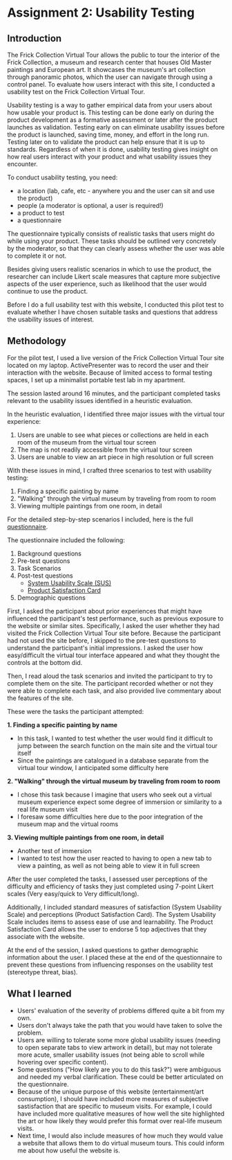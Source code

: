 # Assignment 2: Usability Testing

## Introduction
The Frick Collection Virtual Tour allows the public to tour the interior of the Frick Collection, a museum and research center that houses Old Master paintings and European art. It showcases the museum's art collection through panoramic photos, which the user can navigate through using a control panel. To evaluate how users interact with this site, I conducted a usability test on the Frick Collection Virtual Tour.

Usability testing is a way to gather empirical data from your users about how usable your product is. 
This testing can be done early on during the product development as a formative assessment or later after the product launches as validation.
Testing early on can eliminate usability issues before the product is launched, saving time, money, and effort in the long run.
Testing later on to validate the product can help ensure that it is up to standards. 
Regardless of when it is done, usability testing gives insight on how real users interact with your product and what usability issues they encounter.

To conduct usability testing, you need:

* a location (lab, cafe, etc - anywhere you and the user can sit and use the product)
* people (a moderator is optional, a user is required!)
* a product to test
* a questionnaire

The questionnaire typically consists of realistic tasks that users might do while using your product. These tasks should be outlined very concretely by the moderator, so that they can clearly assess whether the user was able to complete it or not.

Besides giving users realistic scenarios in which to use the product, the researcher can include Likert scale measures that capture more subjective aspects of the user experience, such as likelihood that the user would continue to use the product.

Before I do a full usability test with this website, I conducted this pilot test to evaluate whether I have chosen suitable tasks and questions that address the usability issues of interest.

## Methodology
For the pilot test, I used a live version of the Frick Collection Virtual Tour site located on my laptop. ActivePresenter was to record the user and their interaction with the website. Because of limited access to formal testing spaces, I set up a minimalist portable test lab in my apartment.

The session lasted around 16 minutes, and the participant completed tasks relevant to the usability issues identified in a heuristic evaluation.

In the heuristic evaluation, I identified three major issues with the virtual tour experience:

1. Users are unable to see what pieces or collections are held in each room of the museum from the virtual tour screen
2. The map is not readily accessible from the virtual tour screen
3. Users are unable to view an art piece in high resolution or full screen

With these issues in mind, I crafted three scenarios to test with usability testing:

1. Finding a specific painting by name
2. "Walking" through the virtual museum by traveling from room to room
3. Viewing multiple paintings from one room, in detail

For the detailed step-by-step scenarios I included, here is the full [questionnaire](https://forms.gle/RsvqniBv2tfaro7S6).

The questionnaire included the following:

1. Background questions
2. Pre-test questions
3. Task Scenarios
4. Post-test questions
    * [System Usability Scale (SUS)](https://www.usability.gov/how-to-and-tools/methods/system-usability-scale.html)
    * [Product Satisfaction Card](https://elearn.uni-sofia.bg/pluginfile.php/55103/mod_resource/content/0/Resources/Systems_Evaluation/DesirabilityToolkit.doc)
5. Demographic questions

First, I asked the participant about prior experiences that might have influenced the participant's test performance, such as previous exposure to the website or similar sites. Specifically, I asked the user whether they had visited the Frick Collection Virtual Tour site before. Because the participant had not used the site before, I skipped to the pre-test questions to understand the participant's initial impressions. I asked the user how easy/difficult the virtual tour interface appeared and what they thought the controls at the bottom did.

Then, I read aloud the task scenarios and invited the participant to try to complete them on the site. The participant recorded whether or not they were able to complete each task, and also provided live commentary about the features of the site.

These were the tasks the participant attempted: 

**1. Finding a specific painting by name**
   - In this task, I wanted to test whether the user would find it difficult to jump between the search function on the main site and the virtual tour itself
   - Since the paintings are catalogued in a database separate from the virtual tour window, I anticipated some difficulty here

**2. "Walking" through the virtual museum by traveling from room to room**
   - I chose this task because I imagine that users who seek out a virtual museum experience expect some degree of immersion or similarity to a real life museum visit
   - I foresaw some difficulties here due to the poor integration of the museum map and the virtual rooms

**3. Viewing multiple paintings from one room, in detail**
   - Another test of immersion
   - I wanted to test how the user reacted to having to open a new tab to view a painting, as well as not being able to view it in full screen

After the user completed the tasks, I assessed user perceptions of the difficulty and efficiency of tasks they just completed using 7-point Likert scales (Very easy/quick to Very difficult/long). 

Additionally, I included standard measures of satisfaction (System Usability Scale) and perceptions (Product Satisfaction Card). The System Usability Scale includes items to assess ease of use and learnability. The Product Satisfaction Card allows the user to endorse 5 top adjectives that they associate with the website.

At the end of the session, I asked questions to gather demographic information about the user. I placed these at the end of the questionnaire to prevent these questions from influencing responses on the usability test (stereotype threat, bias).

## What I learned
* Users' evaluation of the severity of problems differed quite a bit from my own.
* Users don't always take the path that you would have taken to solve the problem.
* Users are willing to tolerate some more global usability issues (needing to open separate tabs to view artwork in detail), but may not tolerate more acute, smaller usability issues (not being able to scroll while hovering over specific content).
* Some questions ("How likely are you to do this task?") were ambiguous and needed my verbal clarification. These could be better articulated on the questionnaire.
* Because of the unique purpose of this website (entertainment/art consumption), I should have included more measures of subjective sastisfaction that are specific to museum visits. For example, I could have included more qualitative measures of how well the site highlighted the art or how likely they would prefer this format over real-life museum visits. 
* Next time, I would also include measures of how much they would value a website that allows them to do virtual museum tours. This could inform me about how useful the website is.
